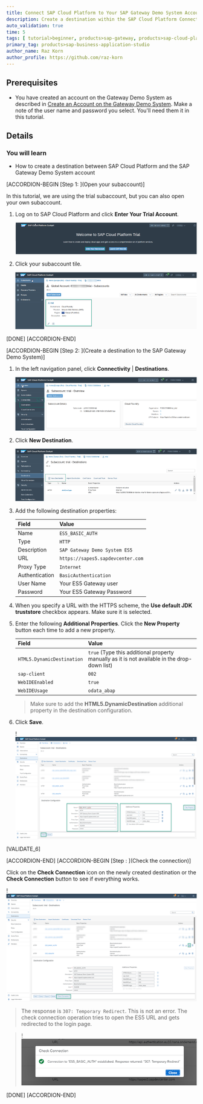 ```yaml
---
title: Connect SAP Cloud Platform to Your SAP Gateway Demo System Account (ES5)
description: Create a destination within the SAP Cloud Platform Connectivity service to allow access to the SAP Gateway Demo System (ES5) OData services.
auto_validation: true
time: 5
tags: [ tutorial>beginner, products>sap-gateway, products>sap-cloud-platform, products>sap-cloud-platform-connectivity]
primary_tag: products>sap-business-application-studio
author_name: Raz Korn
author_profile: https://github.com/raz-korn
---
```


## Prerequisites
- You have created an account on the Gateway Demo System as described in [Create an Account on the Gateway Demo System](gateway-demo-signup). Make a note of the user name and password you select. You'll need them it in this tutorial.

## Details
### You will learn
  - How to create a destination between SAP Cloud Platform and the SAP Gateway Demo System account


[ACCORDION-BEGIN [Step 1: ](Open your subaccount)]

In this tutorial, we are using the trial subaccount, but you can also open your own subaccount.

1. Log on to SAP Cloud Platform and click **Enter Your Trial Account**.

    ![Log on to SAP Cloud Platform](1-enter-trial-account.png)

2. Click your subaccount tile.

    ![Click trial account](2-click-trial.png)

[DONE]
[ACCORDION-END]


[ACCORDION-BEGIN [Step 2: ](Create a destination to the SAP Gateway Demo System)]

1.  In the left navigation panel, click **Connectivity** | **Destinations**.

      ![Open destinations](3-open-destinations.png)

2. Click **New Destination**.

    ![New destination](4-create-destination.png)

3.  Add the following destination properties:

    |  Field     | Value
    |  :------------- | :-------------
    |  Name           | `ES5_BASIC_AUTH`
    |  Type          | `HTTP`
    |  Description    | `SAP Gateway Demo System ES5`
    |  URL           | `https://sapes5.sapdevcenter.com`
    |  Proxy Type          | `Internet`
    |  Authentication    | `BasicAuthentication`
    |  User Name          | Your ES5 Gateway user
    |  Password    | Your ES5 Gateway Password

4. When you specify a URL with the HTTPS scheme, the **Use default JDK truststore** checkbox appears. Make sure it is selected.

5. Enter the following **Additional Properties**. Click the **New Property** button each time to add a new property.

    |  Field     | Value
    |  :------------- | :-------------
    | `HTML5.DynamicDestination`          | `true` (Type this additional property manually as it is not available in the drop-down list)
    | `sap-client`          | `002`
    | `WebIDEEnabled`          | `true`
    | `WebIDEUsage`           | `odata_abap`

    >Make sure to add the **HTML5.DynamicDestination** additional property in the destination configuration.

6. Click **Save**.

    !![destination properties](5-destination-properties_.png)


[VALIDATE_6]

[ACCORDION-END]
[ACCORDION-BEGIN [Step : ](Check the connection)]

Click on the **Check Connection** icon on the newly created destination or the **Check Connection** button to see if everything works.

!![check destination function](6-check-destination_.png)

> The response is `307: Temporary Redirect`. This is not an error. The check connection operation tries to open the ES5 URL and gets redirected to the login page.

> !![check destination response](7-check-destination-response_.png)


[DONE]
[ACCORDION-END]
